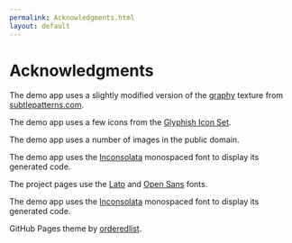 ```yaml
---
permalink: Acknowledgments.html
layout: default
---
```


# Acknowledgments


<!-- TEMPLATE START -->

The demo app uses a slightly modified version of the [graphy](http://subtlepatterns.com/graphy/) texture from [subtlepatterns.com](http://subtlepatterns.com).

The demo app uses a few icons from the [Glyphish Icon Set](http://www.glyphish.com/).

The demo app uses a number of images in the public domain.

The demo app uses the [Inconsolata](https://www.google.com/fonts/specimen/Inconsolata) monospaced font to display its generated code.

The project pages use the [Lato](https://www.google.com/fonts/specimen/Lato) and [Open Sans](https://www.google.com/fonts/specimen/Open+Sans) fonts.

The demo app uses the [Inconsolata](https://www.google.com/fonts/specimen/Inconsolata) monospaced font to display its generated code.

GitHub Pages theme by [orderedlist](https://github.com/orderedlist).

<!-- TEMPLATE END -->

